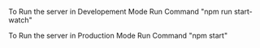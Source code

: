 To Run the server in Developement Mode
    Run Command "npm run start-watch"

To Run the server in Production Mode
    Run Command "npm start"